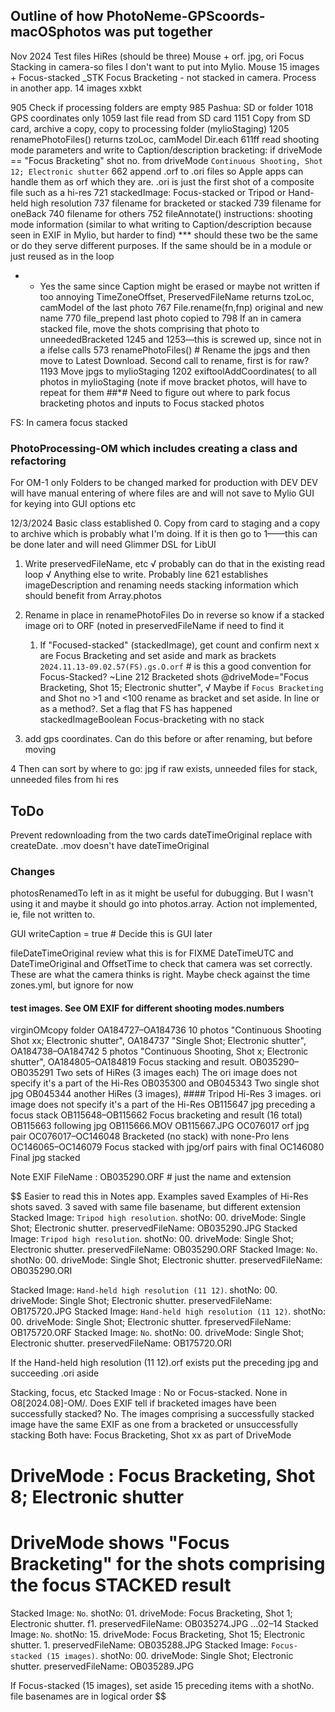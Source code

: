 ## Outline of how PhotoNeme-GPScoords-macOSphotos was put together

Nov 2024
Test files
HiRes (should be three) Mouse + orf. jpg, ori
Focus Stacking in camera-so files I don't want to put into Mylio. Mouse 15 images + Focus-stacked \_STK
Focus Bracketing - not stacked in camera. Process in another app. 14 images xxbkt

905 Check if processing folders are empty
985 Pashua: SD or folder
1018 GPS coordinates only
1059 last file read from SD card
1151 Copy from SD card, archive a copy, copy to processing folder (mylioStaging)
1205 renamePhotoFiles() returns tzoLoc, camModel
Dir.each
611ff read shooting mode parameters and write to Caption/description
bracketing: if driveMode == "Focus Bracketing"
shot no. from driveMode `Continuous Shooting, Shot 12; Electronic shutter`
662 append .orf to .ori files so Apple apps can handle them as orf which they are. .ori is just the first shot of a composite file such as a hi-res
721 stackedImage: Focus-stacked or Tripod or Hand-held high resolution
737 filename for bracketed or stacked
739 filename for oneBack
740 filename for others
752 fileAnnotate()
instructions: shooting mode information (similar to what writing to Caption/description because seen in EXIF in Mylio, but harder to find)
\*\*\* should these two be the same or do they serve different purposes. If the same should be in a module or just reused as in the loop

- - Yes the same since Caption might be erased or maybe not written if too annoying
    TimeZoneOffset, PreservedFileName
    returns tzoLoc, camModel of the last photo
    767 File.rename(fn,fnp) original and new name
    770 file_prepend last photo copied to
    798 If an in camera stacked file, move the shots comprising that photo to unneededBracketed
    1245 and 1253—this is screwed up, since not in a ifelse calls 573 renamePhotoFiles() # Rename the jpgs and then move to Latest Download. Second call to rename, first is for raw?
    1193 Move jpgs to mylioStaging
    1202 exiftoolAddCoordinates( to all photos in mylioStaging (note if move bracket photos, will have to repeat for them ##\*#
    Need to figure out where to park focus bracketing photos and inputs to Focus stacked photos

FS: In camera focus stacked

### PhotoProcessing-OM which includes creating a class and refactoring

For OM-1 only
Folders to be changed marked for production with DEV
DEV will have manual entering of where files are and will not save to Mylio
GUI for keying into GUI options etc

12/3/2024 Basic class established 0. Copy from card to staging and a copy to archive which is probably what I'm doing. If it is then go to 1——this can be done later and will need Glimmer DSL for LibUI

1. Write preservedFileName, etc
   √ probably can do that in the existing read loop
   √ Anything else to write. Probably line 621 establishes imageDescription and
   renaming needs stacking information which should benefit from Array.photos

2. Rename in place in renamePhotoFiles
   Do in reverse so know if a stacked image
   ori to ORF (noted in preservedFileName if need to find it
   1. If "Focused-stacked" (stackedImage), get count and confirm next x are Focus Bracketing and set aside and mark as brackets
   `2024.11.13-09.02.57(FS).gs.O.orf` # is this a good convention for Focus-Stacked? ~Line 212
   Bracketed shots @driveMode="Focus Bracketing, Shot 15; Electronic shutter",
   √ Maybe if `Focus Bracketing` and Shot no >1 and <100 rename as bracket and set aside. In line or as a method?. Set a flag that FS has happened stackedImageBoolean
   Focus-bracketing with no stack
   
3. add gps coordinates. Can do this before or after renaming, but before moving

4 Then can sort by where to go: jpg if raw exists, unneeded files for stack, unneeded files from hi res

## ToDo
Prevent redownloading from the two cards
dateTimeOriginal replace with createDate. .mov doesn't have dateTimeOriginal

### Changes
photosRenamedTo left in as it might be useful for dubugging. But I wasn't using it and maybe it should go into photos.array. Action not implemented, ie, file not written to.

GUI
writeCaption = true # Decide this is GUI later

fileDateTimeOriginal review what this is for FIXME
DateTimeUTC and DateTimeOriginal and OffsetTime to check that camera was set correctly. These are what the camera thinks is right. Maybe check against the time zones.yml, but ignore for now

#### test images. See OM EXIF for different shooting modes.numbers
virginOMcopy folder
OA184727–OA184736 10 photos  "Continuous Shooting Shot xx; Electronic shutter",
OA184737 "Single Shot; Electronic shutter",
OA184738–OA184742 5 photos "Continuous Shooting, Shot x; Electronic shutter",
OA184805–OA184819 Focus stacking and result.
OB035290–OB035291 Two sets of HiRes (3 images each)  The ori image does not specify it's a part of the Hi-Res
OB035300 and OB045343 Two single shot jpg
OB045344 another HiRes (3 images),   #### Tripod Hi-Res 3 images. ori image does not specify it's a part of the Hi-Res
OB115647 jpg preceding a focus stack
OB115648–OB115662 Focus bracketing and result (16 total)
OB115663 following jpg
OB115666.MOV 
OB115667.JPG
OC076017 orf jpg pair
OC076017–OC146048 Bracketed (no stack) with none-Pro lens
OC146065–OC146079 Focus stacked with jpg/orf pairs with final 
OC146080 Final jpg stacked

Note EXIF
FileName : OB035290.ORF # just the name and extension

$$
Easier to read this in Notes app. Examples saved
Examples of Hi-Res shots saved. 3 saved with same file basename, but different extension
Stacked Image: `Tripod high resolution`. shotNo: 00. driveMode: Single Shot; Electronic shutter.   preservedFileName: OB035290.JPG
Stacked Image: `Tripod high resolution`. shotNo: 00. driveMode: Single Shot; Electronic shutter. preservedFileName: OB035290.ORF
Stacked Image: `No`. shotNo: 00. driveMode: Single Shot; Electronic shutter.   preservedFileName: OB035290.ORI

Stacked Image: `Hand-held high resolution (11 12)`. shotNo: 00. driveMode: Single Shot; Electronic shutter.  preservedFileName: OB175720.JPG
Stacked Image: `Hand-held high resolution (11 12)`. shotNo: 00. driveMode: Single Shot; Electronic shutter.  fpreservedFileName: OB175720.ORF
Stacked Image: `No`. shotNo: 00. driveMode: Single Shot; Electronic shutter. preservedFileName: OB175720.ORI

If the Hand-held high resolution (11 12).orf exists put the preceding jpg and succeeding .ori aside


Stacking, focus, etc
Stacked Image : No or Focus-stacked. None in O8[2024.08]-OM/.
Does EXIF tell if bracketed images have been successfully stacked?
No. The images comprising a successfully stacked image have the same EXIF as one from a bracketed or unsuccessfully stacking
Both have: Focus Bracketing, Shot xx as part of DriveMode
   # DriveMode       : Focus Bracketing, Shot 8; Electronic shutter
   # DriveMode shows "Focus Bracketing" for the shots comprising the focus STACKED result

Stacked Image: `No`. shotNo: 01. driveMode: Focus Bracketing, Shot 1; Electronic shutter.  f1.  preservedFileName: OB035274.JPG
…02–14
Stacked Image: `No`. shotNo: 15. driveMode: Focus Bracketing, Shot 15; Electronic shutter.  1.  preservedFileName: OB035288.JPG
Stacked Image: `Focus-stacked (15 images)`. shotNo: 00. driveMode: Single Shot; Electronic shutter.  preservedFileName: OB035289.JPG

If Focus-stacked (15 images), set aside 15 preceding items with a shotNo. file basenames are in logical order
$$
